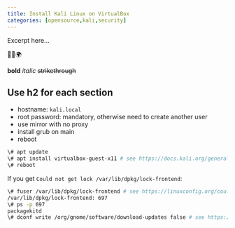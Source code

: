 ```yaml
---
title: Install Kali Linux on VirtualBox
categories: [opensource,kali,security]
---
```

Excerpt here...

<p class="text-center">🐍👑🌍</p>

<!--more-->

**bold** *italic*  ~~strikethrough~~

## Use h2 for each section

- hostname: `kali.local`
- root password: mandatory, otherwise need to create another user
- use mirror with no proxy
- install grub on main
- reboot

```bash
\# apt update
\# apt install virtualbox-guest-x11 # see https://docs.kali.org/general-use/kali-linux-virtual-box-guest
\# reboot
```

If you get `Could not get lock /var/lib/dpkg/lock-frontend`:
```bash
\# fuser /var/lib/dpkg/lock-frontend # see https://linuxconfig.org/could-not-get-lock-var-lib-dpkg-lock-ubuntu-debian
/var/lib/dpkg/lock-frontend: 697
\# ps -p 697
packagekitd
\# dconf write /org/gnome/software/download-updates false # see https://unix.stackexchange.com/questions/280015/what-does-the-process-usr-libexec-packagekitd-do
```

